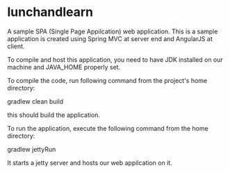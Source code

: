 # lunchandlearn
A sample SPA (Single Page Appilcation) web application. 
This is a sample application is created using Spring MVC at server end and AngularJS at client.

To compile and host this application, you need to have JDK installed on our machine and JAVA_HOME properly set.

To compile the code, run following command from the project's home directory:

gradlew clean build

this should build the application.

To run the application, execute the following command from the home directory:

gradlew jettyRun

It starts a jetty server and hosts our web appilcation on it.
